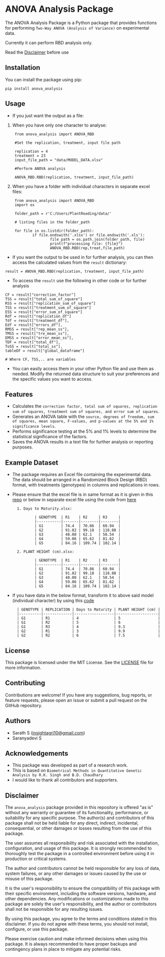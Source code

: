 # ANOVA Analysis Package

The ANOVA Analysis Package is a Python package that provides functions for performing ``Two-Way ANOVA (Analysis of Variance)`` on experimental data.

Currently it can perform RBD analysis only. 

Read the [Disclaimer](#disclaimer) before use 

## Installation

You can install the package using pip:
```
pip install anova_analysis
```
## Usage

- If you just want the output as a file:

1. When you have only one character to analyse:
                
        from anova_analysis import ANOVA_RBD

        #Set the replication, treatment, input file path

        replication = 4
        treatment = 23
        input_file_path = "data/MODEL_DATA.xlsx"

        #Perform ANOVA analysis

        ANOVA_RBD.RBD(replication, treatment, input_file_path)

2. When you have a folder with individual characters in separate excel files:

        from anova_analysis import ANOVA_RBD
        import os

        folder_path = r'C:/Users/PlantReading/data/'

        # listing files in the folder_path 

        for file in os.listdir(folder_path):
                if file.endswith('.xlsx') or file.endswith('.xls'):
                        file_path = os.path.join(folder_path, file)
                        print(f"processing file: {file}")
                        ANOVA_RBD.RBD(rep,treat,file_path)
                                
- If you want the output to be used in for further analysis, 
you can then access the calculated values from the ``result`` dictionary:
```
result = ANOVA_RBD.RBD(replication, treatment, input_file_path)
```
- To access the ``result`` use the following in other code or for further analysis
```
CF = result["correction_factor"]
TSS = result["total_sum_of_square"]
RSS = result["replication_sum_of_square"]
TSS = result["treatment_sum_of_square"]
ESS = result["error_sum_of_square"]
Rdf = result["replication_df"]
Tdf = result["treatment_df"],
Edf = result["errors_df"],
RMSS = result["rep_mean_ss"],
TMSS = result["tre_mean_ss"],
EMSS = result["error_mean_ss"],
TDF = result["total_df"],
ToSS = result["total_ss"],
tableDF = result["global_dataframe"]
        
# Where CF, TSS,.. are variables
```
-  You can easily access them in your other Python file and use them as needed. Modify the returned data structure to suit your preferences and the specific values you want to access.

## Features

- Calculates the `correction factor, total sum of squares, replication sum of squares, treatment sum of squares, and error sum of squares`.
- Generates an ANOVA table with the `source, degrees of freedom, sum of squares, mean square, F-values, and p-values at the 5% and 1% significance levels`.
- Performs significance testing at the 5% and 1% levels to determine the statistical significance of the factors.
- Saves the ANOVA results in a text file for further analysis or reporting purposes.

## Example Dataset

- The package requires an Excel file containing the experimental data. The data should be arranged in a Randomized Block Design (RBD) format, with treatments (genotypes) in columns and replications in rows. 
- Please ensure that the excel file is in same format as it is given in this [repo](data/MODEL_DATA.xlsx) or below in separate excel file using the code from [here](https://github.com/Insight-deviler/Folder-based-Character-Column-Transformation)
        
        1. Days to Maturity.xlsx:

                | GENOTYPE  | R1    | R2     | R3     | 
                |-----------|-------|--------|--------|
                | G1        | 74.4  | 70.86  | 60.94  |
                | G2        | 91.82 | 99.18  | 118.88 |
                | G3        | 48.08 | 62.1   | 58.54  |
                | G4        | 59.06 | 65.62  | 81.62  |
                | G5        | 84.16 | 109.74 | 102.14 |

        2. PLANT HEIGHT (cm).xlsx:

                | GENOTYPE  | R1    | R2     | R3     | 
                |-----------|-------|--------|--------|
                | G1        | 74.4  | 70.86  | 60.94  |
                | G2        | 91.82 | 99.18  | 118.88 |
                | G3        | 48.08 | 62.1   | 58.54  |
                | G4        | 59.06 | 65.62  | 81.62  |
                | G5        | 84.16 | 109.74 | 102.14 |

- If you have data in the below format, transform it to above said model (individual character) by using this [code](https://github.com/Insight-deviler/Folder-based-Character-Column-Transformation)

        | GENOTYPE | REPLICATION | Days to Maturity | PLANT HEIGHT (cm) |
        |----------|-------------|------------------|-------------------|
        | G1       | R1          | 4                | 5                 |
        | G1       | R2          | 5                | 6                 |
        | G1       | R3          | 4                | 9.3               |
        | G2       | R1          | 3                | 9.9               |
        | G2       | R2          | 6                | 7.5               |

## License
This package is licensed under the MIT License. See the [LICENSE](https://github.com/Insight-deviler/anova-analysis/blob/main/LICENSE) file for more information.

## Contributing
Contributions are welcome! If you have any suggestions, bug reports, or feature requests, please open an issue or submit a pull request on the GitHub repository.

## Authors
- Sarath S (insightagri10@gmail.com)
- Saranyadevi S

## Acknowledgements

- This package was developed as part of a research work. 
- This is based on `Biometrical Methods in Quantitative Genetic Analysis by R.K. Singh and B.D. Chaudhary`
- I would like to thank all contributors and supporters.

## Disclaimer

The `anova_analysis` package provided in this repository is offered "as is" without any warranty or guarantee of its functionality, performance, or suitability for any specific purpose. The author(s) and contributors of this package shall not be held liable for any direct, indirect, incidental, consequential, or other damages or losses resulting from the use of this package.

The user assumes all responsibility and risk associated with the installation, configuration, and usage of this package. It is strongly recommended to thoroughly test the package in a controlled environment before using it in production or critical systems. 

The author and contributors cannot be held responsible for any loss of data, system failures, or any other damages or issues caused by the use or misuse of this package. 

It is the user's responsibility to ensure the compatibility of this package with their specific environment, including the software versions, hardware, and other dependencies. Any modifications or customizations made to this package are solely the user's responsibility, and the author or contributors shall not be responsible for any resulting issues.

By using this package, you agree to the terms and conditions stated in this disclaimer. If you do not agree with these terms, you should not install, configure, or use this package.

Please exercise caution and make informed decisions when using this package. It is always recommended to have proper backups and contingency plans in place to mitigate any potential risks.